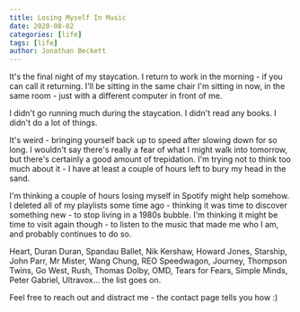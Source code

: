 ```yaml
---
title: Losing Myself In Music
date: 2020-08-02
categories: [life]
tags: [life]
author: Jonathan Beckett
---
```


It's the final night of my staycation. I return to work in the morning - if you can call it returning. I'll be sitting in the same chair I'm sitting in now, in the same room - just with a different computer in front of me.

I didn't go running much during the staycation. I didn't read any books. I didn't do a lot of things.

It's weird - bringing yourself back up to speed after slowing down for so long. I wouldn't say there's really a fear of what I might walk into tomorrow, but there's certainly a good amount of trepidation. I'm trying not to think too much about it - I have at least a couple of hours left to bury my head in the sand.

I'm thinking a couple of hours losing myself in Spotify might help somehow. I deleted all of my playlists some time ago - thinking it was time to discover something new - to stop living in a 1980s bubble. I'm thinking it might be time to visit again though - to listen to the music that made me who I am, and probably continues to do so.

Heart, Duran Duran, Spandau Ballet, Nik Kershaw, Howard Jones, Starship, John Parr, Mr Mister, Wang Chung, REO Speedwagon, Journey, Thompson Twins, Go West, Rush, Thomas Dolby, OMD, Tears for Fears, Simple Minds, Peter Gabriel, Ultravox... the list goes on.

Feel free to reach out and distract me - the contact page tells you how :)
